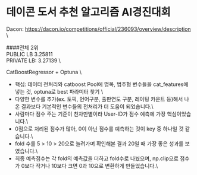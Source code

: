 # 데이콘 도서 추천 알고리즘 AI경진대회
Dacon: https://dacon.io/competitions/official/236093/overview/description \

####전체 2위 \
PUBLIC LB 3.25811 \
PRIVATE LB: 3.27139 \

CatBoostRegressor + Optuna \

* 핵심: 데이터 전처리와 catboost Pool에 명목, 범주형 변수들을 cat_features에 넣는 것, optuna로 best 파라미터 찾기 \
* 다양한 변수를 추가(ex. 토픽, 언어구분, 출판연도 구분, 레이팅 카운트 등)해서 나온 결과보다 기본적인 변수들의 전처리가 더 도움이 되었습니다.\
* 사람마다 점수 주는 기준이 천차만별이라 User-ID가 점수 예측에 가장 핵심이었습니다.\
* 0점으로 처리된 점수가 많아, 0이 아닌 점수를 예측하는 것이 key 중 하나일 것 같습니다.\
* fold 수를 5 > 10 > 20으로 늘려가며 확인해본 결과 20일 때 가장 좋은 성과를 보였습니다.\
* 최종 예측점수는 각 fold의 예측값을 더하고 fold수로 나눴으며, np.clip으로 점수가 0보다 작거나 10보다 크면 0과 10으로 변환하게 만들었습니다.\
